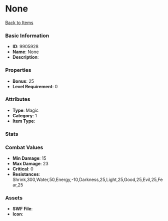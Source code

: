 # None



[Back to Items](../items.md)

### Basic Information

- **ID**: 9905928
- **Name**: None
- **Description**: 

### Properties

- **Bonus**: 25
- **Level Requirement**: 0

### Attributes

- **Type**: Magic
- **Category**: 1
- **Item Type**: 

### Stats


### Combat Values

- **Min Damage**: 15
- **Max Damage**: 23
- **Critical**: 0
- **Resistances**: Shrink,300,Water,50,Energy,-10,Darkness,25,Light,25,Good,25,Evil,25,Fear,25

### Assets

- **SWF File**: 
- **Icon**: 

